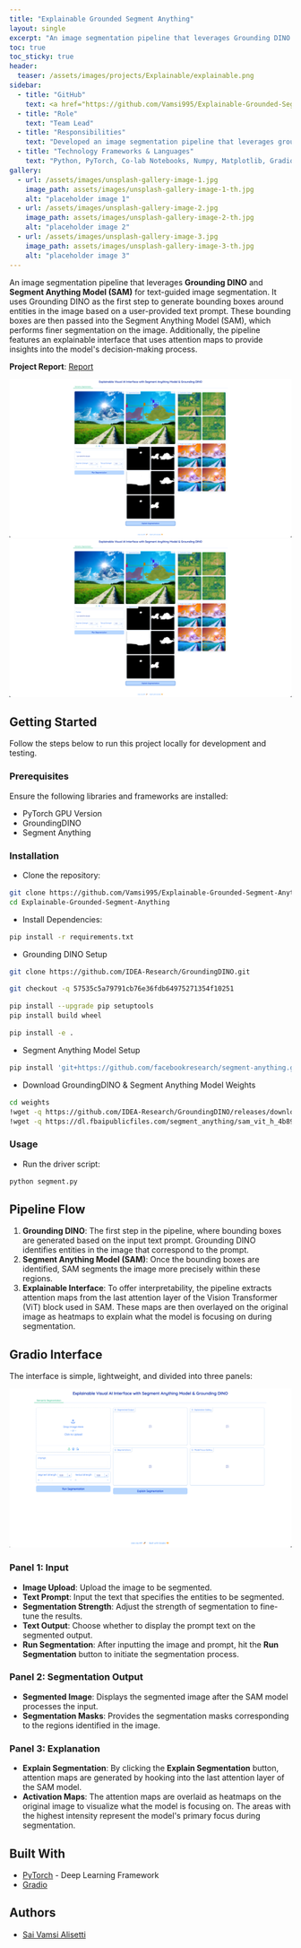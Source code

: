 ```yaml
---
title: "Explainable Grounded Segment Anything"
layout: single
excerpt: "An image segmentation pipeline that leverages Grounding DINO and Segment Anything Model (SAM) for text-guided image segmentation. It uses Grounding DINO as the first step to generate bounding boxes around entities in the image based on a user-provided text prompt. These bounding boxes are then passed into the Segment Anything Model (SAM), which performs finer segmentation on the image. Additionally, the pipeline features an explainable interface that uses attention maps to provide insights into the model's decision-making process."
toc: true
toc_sticky: true
header:
  teaser: /assets/images/projects/Explainable/explainable.png
sidebar:
  - title: "GitHub"
    text: <a href="https://github.com/Vamsi995/Explainable-Grounded-Segment-Anything">https://github.com/Vamsi995/Explainable-Grounded-Segment-Anything</a>
  - title: "Role"
    text: "Team Lead"
  - title: "Responsibilities"
    text: "Developed an image segmentation pipeline that leverages grounding DINO and segment anything model to create a text-guided image segmentation application. Utilized attention maps of transformer model to create explainable machine learning model pipeline.    "
  - title: "Technology Frameworks & Languages"
    text: "Python, PyTorch, Co-lab Notebooks, Numpy, Matplotlib, Gradio"
gallery:
  - url: /assets/images/unsplash-gallery-image-1.jpg
    image_path: assets/images/unsplash-gallery-image-1-th.jpg
    alt: "placeholder image 1"
  - url: /assets/images/unsplash-gallery-image-2.jpg
    image_path: assets/images/unsplash-gallery-image-2-th.jpg
    alt: "placeholder image 2"
  - url: /assets/images/unsplash-gallery-image-3.jpg
    image_path: assets/images/unsplash-gallery-image-3-th.jpg
    alt: "placeholder image 3"
---
```


An image segmentation pipeline that leverages **Grounding DINO** and **Segment Anything Model (SAM)** for text-guided image segmentation. It uses Grounding DINO as the first step to generate bounding boxes around entities in the image based on a user-provided text prompt. These bounding boxes are then passed into the Segment Anything Model (SAM), which performs finer segmentation on the image. Additionally, the pipeline features an explainable interface that uses attention maps to provide insights into the model's decision-making process.

**Project Report**: [Report](https://github.com/Vamsi995/Explainable-Grounded-Segment-Anything/blob/main/Creating_a_Visual_Explainable_AI_Interface_with_Grounded_Segment_Anything_Report.pdf)

![Kids](/assets/images/projects/Explainable/diverse.png)
![Diverse](/assets/images/projects/Explainable/diverse.png)



## Getting Started
Follow the steps below to run this project locally for development and testing.

### Prerequisites
Ensure the following libraries and frameworks are installed:

- PyTorch GPU Version
- GroundingDINO
- Segment Anything


### Installation
- Clone the repository:

```bash
git clone https://github.com/Vamsi995/Explainable-Grounded-Segment-Anything.git
cd Explainable-Grounded-Segment-Anything
```

- Install Dependencies:
```bash
pip install -r requirements.txt
```

- Grounding DINO Setup
```bash
git clone https://github.com/IDEA-Research/GroundingDINO.git
```

```bash
git checkout -q 57535c5a79791cb76e36fdb64975271354f10251
```

```bash
pip install --upgrade pip setuptools
pip install build wheel
```

```bash
pip install -e .
```

- Segment Anything Model Setup
```bash
pip install 'git+https://github.com/facebookresearch/segment-anything.git'
```

- Download GroundingDINO & Segment Anything Model Weights

```bash
cd weights
!wget -q https://github.com/IDEA-Research/GroundingDINO/releases/download/v0.1.0-alpha/groundingdino_swint_ogc.pth
!wget -q https://dl.fbaipublicfiles.com/segment_anything/sam_vit_h_4b8939.pth
```

### Usage

- Run the driver script:

```bash
python segment.py
```






## Pipeline Flow
1. **Grounding DINO**: The first step in the pipeline, where bounding boxes are generated based on the input text prompt. Grounding DINO identifies entities in the image that correspond to the prompt.
2. **Segment Anything Model (SAM)**: Once the bounding boxes are identified, SAM segments the image more precisely within these regions.
3. **Explainable Interface**: To offer interpretability, the pipeline extracts attention maps from the last attention layer of the Vision Transformer (ViT) block used in SAM. These maps are then overlayed on the original image as heatmaps to explain what the model is focusing on during segmentation.

## Gradio Interface
The interface is simple, lightweight, and divided into three panels:

![Interface](/assets/images/projects/Explainable/Interface.png)

### Panel 1: Input
- **Image Upload**: Upload the image to be segmented.
- **Text Prompt**: Input the text that specifies the entities to be segmented.
- **Segmentation Strength**: Adjust the strength of segmentation to fine-tune the results.
- **Text Output**: Choose whether to display the prompt text on the segmented output.
- **Run Segmentation**: After inputting the image and prompt, hit the **Run Segmentation** button to initiate the segmentation process.

### Panel 2: Segmentation Output
- **Segmented Image**: Displays the segmented image after the SAM model processes the input.
- **Segmentation Masks**: Provides the segmentation masks corresponding to the regions identified in the image.

### Panel 3: Explanation
- **Explain Segmentation**: By clicking the **Explain Segmentation** button, attention maps are generated by hooking into the last attention layer of the SAM model.
- **Activation Maps**: The attention maps are overlaid as heatmaps on the original image to visualize what the model is focusing on. The areas with the highest intensity represent the model's primary focus during segmentation.

## Built With

* [PyTorch](https://pytorch.org/) - Deep Learning Framework
* [Gradio](https://www.gradio.app/)

## Authors
- [Sai Vamsi Alisetti](https://github.com/Vamsi995)
